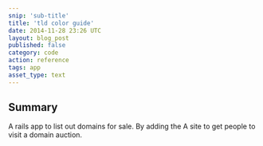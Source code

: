 ```yaml
---
snip: 'sub-title'
title: 'tld color guide'
date: 2014-11-28 23:26 UTC
layout: blog_post
published: false
category: code
action: reference
tags: app
asset_type: text
---
```


## Summary
A rails app to list out domains for sale.
By adding the
A site to get people to visit a domain auction.
